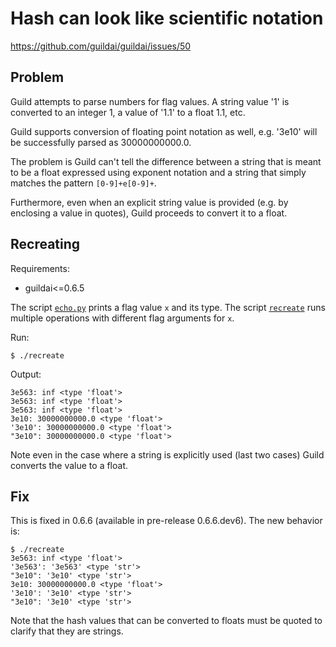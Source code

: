 # Hash can look like scientific notation

https://github.com/guildai/guildai/issues/50

## Problem

Guild attempts to parse numbers for flag values. A string value '1' is
converted to an integer 1, a value of '1.1' to a float 1.1, etc.

Guild supports conversion of floating point notation as well,
e.g. '3e10' will be successfully parsed as 30000000000.0.

The problem is Guild can't tell the difference between a string that
is meant to be a float expressed using exponent notation and a string
that simply matches the pattern `[0-9]+e[0-9]+`.

Furthermore, even when an explicit string value is provided (e.g. by
enclosing a value in quotes), Guild proceeds to convert it to a float.

## Recreating

Requirements:

- guildai<=0.6.5

The script [`echo.py`](echo.py) prints a flag value `x` and its
type. The script [`recreate`](recreate) runs multiple operations with
different flag arguments for `x`.

Run:

    $ ./recreate

Output:

    3e563: inf <type 'float'>
    3e563: inf <type 'float'>
    3e563: inf <type 'float'>
    3e10: 30000000000.0 <type 'float'>
    '3e10': 30000000000.0 <type 'float'>
    "3e10": 30000000000.0 <type 'float'>

Note even in the case where a string is explicitly used (last two
cases) Guild converts the value to a float.

## Fix

This is fixed in 0.6.6 (available in pre-release 0.6.6.dev6). The new
behavior is:

    $ ./recreate
    3e563: inf <type 'float'>
    '3e563': '3e563' <type 'str'>
    "3e10": '3e10' <type 'str'>
    3e10: 30000000000.0 <type 'float'>
    '3e10': '3e10' <type 'str'>
    "3e10": '3e10' <type 'str'>

Note that the hash values that can be converted to floats must be
quoted to clarify that they are strings.
